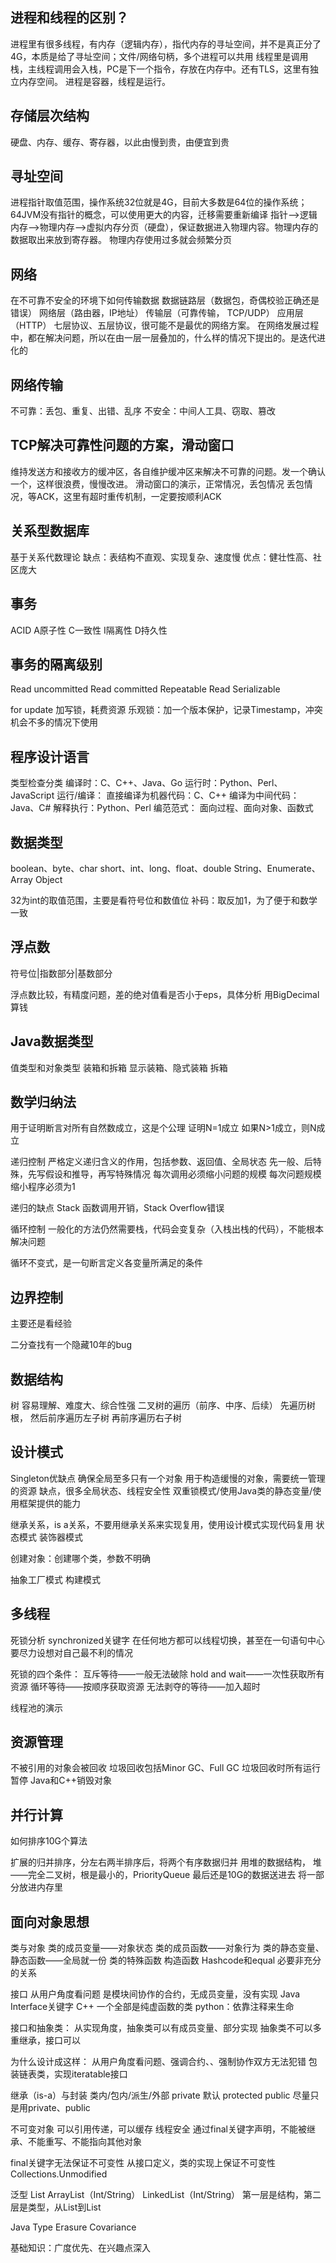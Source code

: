 ## 进程和线程的区别？
进程里有很多线程，有内存（逻辑内存），指代内存的寻址空间，并不是真正分了4G，本质是给了寻址空间；文件/网络句柄，多个进程可以共用
线程里是调用栈，主线程调用会入栈，PC是下一个指令，存放在内存中。还有TLS，这里有独立内存空间。
进程是容器，线程是运行。
## 存储层次结构
硬盘、内存、缓存、寄存器，以此由慢到贵，由便宜到贵

## 寻址空间
进程指针取值范围，操作系统32位就是4G，目前大多数是64位的操作系统；64JVM没有指针的概念，可以使用更大的内容，迁移需要重新编译
指针——>逻辑内存——>物理内存——>虚拟内存分页（硬盘），保证数据进入物理内容。物理内存的数据取出来放到寄存器。
物理内存使用过多就会频繁分页


## 网络
在不可靠不安全的环境下如何传输数据
数据链路层（数据包，奇偶校验正确还是错误）
网络层（路由器，IP地址）
传输层（可靠传输， TCP/UDP）
应用层（HTTP）
七层协议、五层协议，很可能不是最优的网络方案。
在网络发展过程中，都在解决问题，所以在由一层一层叠加的，什么样的情况下提出的。是迭代进化的

## 网络传输
不可靠：丢包、重复、出错、乱序
不安全：中间人工具、窃取、篡改

## TCP解决可靠性问题的方案，滑动窗口
维持发送方和接收方的缓冲区，各自维护缓冲区来解决不可靠的问题。发一个确认一个，这样很浪费，慢慢改进。
滑动窗口的演示，正常情况，丢包情况
丢包情况，等ACK，这里有超时重传机制，一定要按顺利ACK


## 关系型数据库
基于关系代数理论
缺点：表结构不直观、实现复杂、速度慢
优点：健壮性高、社区庞大


## 事务
ACID
A原子性
C一致性
I隔离性
D持久性

## 事务的隔离级别
Read uncommitted
Read committed
Repeatable Read
Serializable

for update 加写锁，耗费资源
乐观锁：加一个版本保护，记录Timestamp，冲突机会不多的情况下使用

## 程序设计语言
类型检查分类
编译时：C、C++、Java、Go
运行时：Python、Perl、JavaScript
运行/编译：
直接编译为机器代码：C、C++
编译为中间代码：Java、C#
解释执行：Python、Perl
编范范式：
面向过程、面向对象、函数式

## 数据类型
boolean、byte、char
short、int、long、float、double
String、Enumerate、Array
Object

32为int的取值范围，主要是看符号位和数值位
补码：取反加1，为了便于和数学一致


## 浮点数

符号位|指数部分|基数部分

浮点数比较，有精度问题，差的绝对值看是否小于eps，具体分析
用BigDecimal算钱


## Java数据类型

值类型和对象类型
装箱和拆箱
显示装箱、隐式装箱
拆箱


## 数学归纳法

用于证明断言对所有自然数成立，这是个公理
证明N=1成立
如果N>1成立，则N成立

递归控制
严格定义递归含义的作用，包括参数、返回值、全局状态
先一般、后特殊，先写假设和推导，再写特殊情况
每次调用必须缩小问题的规模
每次问题规模缩小程序必须为1

递归的缺点
Stack
函数调用开销，Stack Overflow错误


循环控制
一般化的方法仍然需要栈，代码会变复杂（入栈出栈的代码），不能根本解决问题

循环不变式，是一句断言定义各变量所满足的条件


## 边界控制
主要还是看经验

二分查找有一个隐藏10年的bug

## 数据结构

树
容易理解、难度大、综合性强
二叉树的遍历（前序、中序、后续）
先遍历树根，
然后前序遍历左子树
再前序遍历右子树


## 设计模式

Singleton优缺点
确保全局至多只有一个对象
用于构造缓慢的对象，需要统一管理的资源
缺点，很多全局状态、线程安全性
双重锁模式/使用Java类的静态变量/使用框架提供的能力

继承关系，is a关系，不要用继承关系来实现复用，使用设计模式实现代码复用
状态模式
装饰器模式

创建对象：创建哪个类，参数不明确

抽象工厂模式
构建模式

## 多线程

死锁分析
synchronized关键字
在任何地方都可以线程切换，甚至在一句语句中心
要尽力设想对自己最不利的情况

死锁的四个条件：
互斥等待——一般无法破除
hold and wait——一次性获取所有资源
循环等待——按顺序获取资源
无法剥夺的等待——加入超时

线程池的演示

## 资源管理
不被引用的对象会被回收
垃圾回收包括Minor GC、Full GC
垃圾回收时所有运行暂停
Java和C++销毁对象


## 并行计算
如何排序10G个算法

扩展的归并排序，分左右两半排序后，将两个有序数据归并
用堆的数据结构，
堆——完全二叉树，根是最小的，PriorityQueue
最后还是10G的数据送进去
将一部分放进内存里

## 面向对象思想
类与对象
类的成员变量——对象状态
类的成员函数——对象行为
类的静态变量、静态函数——全局就一份
类的特殊函数
构造函数
Hashcode和equal 必要非充分的关系

接口
从用户角度看问题
是模块间协作的合约，无成员变量，没有实现
Java Interface关键字
C++ 一个全部是纯虚函数的类
python：依靠注释来生命

接口和抽象类：
从实现角度，抽象类可以有成员变量、部分实现
抽象类不可以多重继承，接口可以

为什么设计成这样：
从用户角度看问题、强调合约、、强制协作双方无法犯错
包装链表类，实现iteratable接口

继承（is-a）与封装
       类内/包内/派生/外部
private
默认
protected
public
尽量只是用private、public

不可变对象
可以引用传递，可以缓存
线程安全
通过final关键字声明，不能被继承、不能重写、不能指向其他对象

final关键字无法保证不可变性
从接口定义，类的实现上保证不可变性
Collections.Unmodified

泛型
List
ArrayList（Int/String）
LinkedList（Int/String）
第一层是结构，第二层是类型，从List到List<T>

Java Type Erasure 
Covariance





基础知识：广度优先、在兴趣点深入